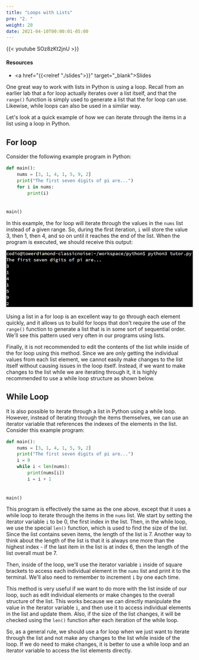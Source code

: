 ```yaml
---
title: "Loops with Lists"
pre: "2. "
weight: 20
date: 2021-04-10T00:00:01-05:00
---
```


{{< youtube SOz8zKt2jnU >}}

#### Resources

* <a href="{{<relref "./slides">}}" target="_blank">Slides</a>

One great way to work with lists in Python is using a loop. Recall from an earlier lab that a for loop actually iterates over a list itself, and that the `range()` function is simply used to generate a list that the for loop can use. Likewise, while loops can also be used in a similar way. 

Let's look at a quick example of how we can iterate through the items in a list using a loop in Python.

## For loop

Consider the following example program in Python:

```python
def main():
    nums = [3, 1, 4, 1, 5, 9, 2]
    print("The first seven digits of pi are...")
    for i in nums:
        print(i)


main()
```

In this example, the for loop will iterate through the values in the `nums` list instead of a given range. So, during the first iteration, `i` will store the value $3$, then $1$, then $4$, and so on until it reaches the end of the list. When the program is executed, we should receive this output:

![Output 1](/images/lab13/output1.png)

Using a list in a for loop is an excellent way to go through each element quickly, and it allows us to build for loops that don't require the use of the `range()` function to generate a list that is in some sort of sequential order. We'll see this pattern used very often in our programs using lists.

Finally, it is not recommended to edit the contents of the list while inside of the for loop using this method. Since we are only getting the individual values from each list element, we cannot easily make changes to the list itself without causing issues in the loop itself. Instead, if we want to make changes to the list while we are iterating through it, it is highly recommended to use a while loop structure as shown below. 

## While Loop

It is also possible to iterate through a list in Python using a while loop. However, instead of iterating through the items themselves, we can use an iterator variable that references the indexes of the elements in the list. Consider this example program:

```python
def main():
    nums = [3, 1, 4, 1, 5, 9, 2]
    print("The first seven digits of pi are...")
    i = 0
    while i < len(nums):
        print(nums[i])
        i = i + 1


main()
```

This program is effectively the same as the one above, except that it uses a while loop to iterate through the items in the `nums` list. We start by setting the iterator variable `i` to be $0$, the first index in the list. Then, in the while loop, we use the special `len()` function, which is used to find the size of the list. Since the list contains seven items, the length of the list is $7$. Another way to think about the length of the list is that it is always one more than the highest index - if the last item in the list is at index $6$, then the length of the list overall must be $7$. 

Then, inside of the loop, we'll use the iterator variable `i` inside of square brackets to access each individual element in the `nums` list and print it to the terminal. We'll also need to remember to increment `i` by one each time. 

This method is very useful if we want to do more with the list inside of our loop, such as edit individual elements or make changes to the overall structure of the list. This works because we can directly manipulate the value in the iterator variable `i`, and then use it to access individual elements in the list and update them. Also, if the size of the list changes, it will be checked using the `len()` function after each iteration of the while loop.

So, as a general rule, we should use a for loop when we just want to iterate through the list and not make any changes to the list while inside of the loop. If we do need to make changes, it is better to use a while loop and an iterator variable to access the list elements directly. 